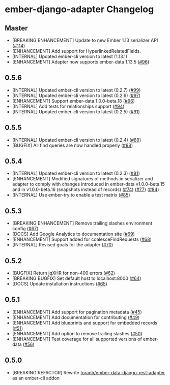 ember-django-adapter Changelog
==============================


Master
------
* [BREAKING ENHANCEMENT] Update to new Ember 1.13 serializer API
  ([#114](https://github.com/dustinfarris/ember-django-adapter/pull/114))
* [ENHANCEMENT] Add support for HyperlinkedRelatedFields.
* [INTERNAL] Updated ember-cli version to latest (1.13.1)
* [ENHANCEMENT] Adapter now supports ember-data 1.13.5
  ([#96](https://github.com/dustinfarris/ember-django-adapter/pull/108))

0.5.6
-----

* [INTERNAL] Updated ember-cli version to latest (0.2.7)
  ([#99](https://github.com/dustinfarris/ember-django-adapter/pull/99))
* [INTERNAL] Updated ember-cli version to latest (0.2.6)
  ([#97](https://github.com/dustinfarris/ember-django-adapter/pull/97))
* [ENHANCEMENT] Support ember-data 1.0.0-beta.18
  ([#96](https://github.com/dustinfarris/ember-django-adapter/pull/96))
* [INTERNAL] Add tests for relationships support
  ([#94](https://github.com/dustinfarris/ember-django-adapter/pull/94))
* [INTERNAL] Updated ember-cli version to latest (0.2.5)
  ([#91](https://github.com/dustinfarris/ember-django-adapter/pull/91))


0.5.5
-----

* [INTERNAL] Updated ember-cli version to latest (0.2.4)
  ([#89](https://github.com/dustinfarris/ember-django-adapter/pull/89))
* [BUGFIX] All find queries are now handled properly
  ([#88](https://github.com/dustinfarris/ember-django-adapter/pull/88))


0.5.4
-----

* [INTERNAL] Updated ember-cli version to latest (0.2.3)
  ([#81](https://github.com/dustinfarris/ember-django-adapter/pull/81))
* [ENHANCEMENT] Modified signatures of methods in serializer and adapter
  to comply with changes introduced in ember-data v1.0.0-beta.15 and in
  v1.0.0-beta.16 (snapshots instead of records)
  ([#74](https://github.com/dustinfarris/ember-django-adapter/pull/74))
  ([#77](https://github.com/dustinfarris/ember-django-adapter/pull/77))
  ([#84](https://github.com/dustinfarris/ember-django-adapter/pull/84))
* [INTERNAL] Use ember-try to enable a test matrix
  ([#85](https://github.com/dustinfarris/ember-django-adapter/pull/85))


0.5.3
-----

* [BREAKING ENHANCEMENT] Remove trailing slashes environment config
  ([#67](https://github.com/dustinfarris/ember-django-adapter/pull/67))
* [DOCS] Add Google Analytics to documentation site
  ([#69](https://github.com/dustinfarris/ember-django-adapter/pull/69))
* [ENHANCEMENT] Support added for coalesceFindRequests
  ([#68](https://github.com/dustinfarris/ember-django-adapter/pull/68))
* [INTERNAL] Revised goals for the adapter
  ([#70](https://github.com/dustinfarris/ember-django-adapter/pull/70))


0.5.2
-----

* [BUGFIX] Return jqXHR for non-400 errors
  ([#62](https://github.com/dustinfarris/ember-django-adapter/pull/62))
* [BREAKING BUGFIX] Set default host to localhost:8000
  ([#64](https://github.com/dustinfarris/ember-django-adapter/pull/64))
* [DOCS] Update installation instructions
  ([#65](https://github.com/dustinfarris/ember-django-adapter/pull/65))


0.5.1
-----

* [ENHANCEMENT] Add support for pagination metadata
  ([#45](https://github.com/dustinfarris/ember-django-adapter/pull/45))
* [ENHANCEMENT] Add documentation for contributing
  ([#49](https://github.com/dustinfarris/ember-django-adapter/pull/49))
* [ENHANCEMENT] Add blueprints and support for embedded records
  ([#51](https://github.com/dustinfarris/ember-django-adapter/pull/51))
* [ENHANCEMENT] Add option to remove trailing slashes
  ([#50](https://github.com/dustinfarris/ember-django-adapter/pull/50))
* [ENHANCEMENT] Test coverage for all supported versions of ember-data
  ([#56](https://github.com/dustinfarris/ember-django-adapter/pull/56))


0.5.0
-----

* [BREAKING REFACTOR] Rewrite [toranb/ember-data-django-rest-adapter][] as an ember-cli addon



[toranb/ember-data-django-rest-adapter]: https://github.com/toranb/ember-data-django-rest-adapter
